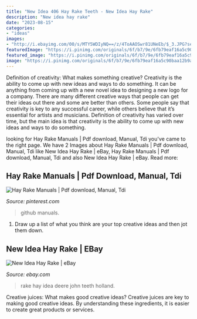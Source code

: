 ```yaml
---
title: "New Idea 406 Hay Rake Teeth - New Idea Hay Rake"
description: "New idea hay rake"
date: "2023-08-15"
categories:
- "ideas"
images:
- "http://i.ebayimg.com/00/s/MTY5WDIyNQ==/z/4ToAAOSwr81UNeEb/$_3.JPG?set_id=2"
featuredImage: "https://i.pinimg.com/originals/6f/b7/9e/6fb79eaf16a5c90baa12b9ad676c7b52.jpg"
featured_image: "https://i.pinimg.com/originals/6f/b7/9e/6fb79eaf16a5c90baa12b9ad676c7b52.jpg"
image: "https://i.pinimg.com/originals/6f/b7/9e/6fb79eaf16a5c90baa12b9ad676c7b52.jpg"
---
```



Definition of creativity: What makes something creative?
Creativity is the ability to come up with new ideas and ways to do something. It can be anything from coming up with a new novel idea to designing a new logo for a company. There are many different creative ways that people can get their ideas out there and some are better than others. Some people say that creativity is key to any successful career, while others believe that it’s essential for artists and musicians. Definition of creativity has varied over time, but the main idea is that creativity is the ability to come up with new ideas and ways to do something.

	

		
looking for Hay Rake Manuals | Pdf download, Manual, Tdi you've came to the right page. We have 2 Images about Hay Rake Manuals | Pdf download, Manual, Tdi like New Idea Hay Rake | eBay, Hay Rake Manuals | Pdf download, Manual, Tdi and also New Idea Hay Rake | eBay. Read more:
		
    
## Hay Rake Manuals | Pdf Download, Manual, Tdi

<img loading=lazy src="https://i.pinimg.com/originals/6f/b7/9e/6fb79eaf16a5c90baa12b9ad676c7b52.jpg" onerror="this.onerror=null;this.src='https://tse4.mm.bing.net/th?id=OIP.HV0HFvU2Hh0jsdVq2uzSDQAAAA&amp;pid=15.1';" alt="Hay Rake Manuals | Pdf download, Manual, Tdi">

_Source: pinterest.com_

>github manuals. 

	

1. Draw up a list of what you think are your top creative ideas and then jot them down.

    
## New Idea Hay Rake | EBay

<img loading=lazy src="http://i.ebayimg.com/00/s/MTY5WDIyNQ==/z/4ToAAOSwr81UNeEb/$_3.JPG?set_id=2" onerror="this.onerror=null;this.src='https://tse4.mm.bing.net/th?id=OIP.yWRTSq9isQjRaz27CMnuCwAAAA&amp;pid=15.1';" alt="New Idea Hay Rake | eBay">

_Source: ebay.com_

>rake hay idea deere john teeth holland. 

	

Creative juices: What makes good creative ideas?
Creative juices are key to making good creative ideas. By understanding these ingredients, it is easier to create great products or services.

